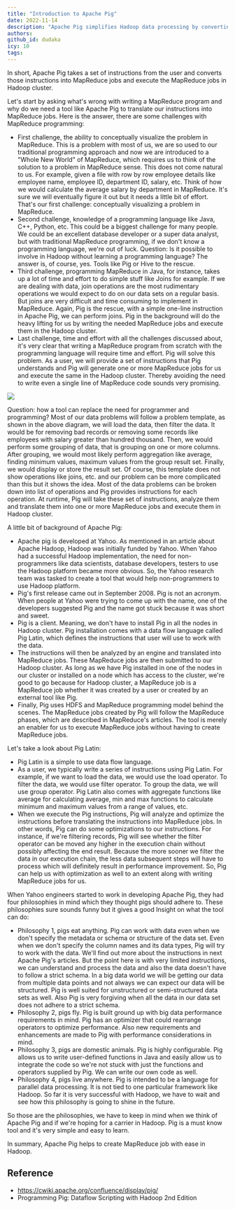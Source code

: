 ```yaml
---
title: "Introduction to Apache Pig"
date: 2022-11-14
description: "Apache Pig simplifies Hadoop data processing by converting easy-to-write Pig Latin scripts into MapReduce jobs, enabling non-programmers to handle big data without coding in Java or Python."
authors: 
github_id: dudaka
icy: 10
tags: 
---
```


In short, Apache Pig takes a set of instructions from the user and converts those instructions into MapReduce jobs and execute the MapReduce jobs in Hadoop cluster.

Let's start by asking what's wrong with writing a MapReduce program and why do we need a tool like Apache Pig to translate our instructions into MapReduce jobs.
Here is the answer, there are some challenges with MapReduce programming:

- First challenge, the ability to conceptually visualize the problem in MapReduce.
  This is a problem with most of us, we are so used to our traditional programming approach and now we are introduced to a "Whole New World" of MapReduce, which requires us to think of the solution to a problem in MapReduce sense.
  This does not come natural to us.
  For example, given a file with row by row employee details like employee name, employee ID, department ID, salary, etc.
  Think of how we would calculate the average salary by department in MapReduce.
  It's sure we will eventually figure it out but it needs a little bit of effort.
  That's our first challenge: conceptually visualizing a problem in MapReduce.
- Second challenge, knowledge of a programming language like Java, C++, Python, etc.
  This could be a biggest challenge for many people.
  We could be an excellent database developer or a super data analyst, but with traditional MapReduce programming, if we don't know a programming language, we're out of luck.
  Question: Is it possible to involve in Hadoop without learning a programming language?
  The answer is, of course, yes.
  Tools like Pig or Hive to the rescue.
- Third challenge, programming MapReduce in Java, for instance, takes up a lot of time and effort to do simple stuff like Joins for example.
  If we are dealing with data, join operations are the most rudimentary operations we would expect to do on our data sets on a regular basis.
  But joins are very difficult and time consuming to implement in MapReduce.
  Again, Pig is the rescue, with a simple one-line instruction in Apache Pig, we can perform joins.
  Pig in the background will do the heavy lifting for us by writing the needed MapReduce jobs and execute them in the Hadoop cluster.
- Last challenge, time and effort with all the challenges discussed about, it's very clear that writing a MapReduce program from scratch with the programming language will require time and effort.
  Pig will solve this problem.
  As a user, we will provide a set of instructions that Pig understands and Pig will generate one or more MapReduce jobs for us and execute the same in the Hadoop cluster.
  Thereby avoiding the need to write even a single line of MapReduce code sounds very promising.

![](assets/introduction-to-apache-pig_problem-template.webp)

Question: how a tool can replace the need for programmer and programming? Most of our data problems will follow a problem template, as shown in the above diagram, we will load the data, then filter the data.
It would be for removing bad records or removing some records like employees with salary greater than hundred thousand.
Then, we would perform some grouping of data, that is grouping on one or more columns.
After grouping, we would most likely perform aggregation like average, finding minimum values, maximum values from the group result set.
Finally, we would display or store the result set.
Of course, this template does not show operations like joins, etc. and our problem can be more complicated than this but it shows the idea.
Most of the data problems can be broken down into list of operations and Pig provides instructions for each operation.
At runtime, Pig will take these set of instructions, analyze them and translate them into one or more MapReduce jobs and execute them in Hadoop cluster.

A little bit of background of Apache Pig:

- Apache pig is developed at Yahoo. As memtioned in an article about Apache Hadoop, Hadoop was initially funded by Yahoo.
  When Yahoo had a successful Hadoop implementation, the need for non-programmers like data scientists, database developers, testers to use the Hadoop platform became more obvious.
  So, the Yahoo research team was tasked to create a tool that would help non-programmers to use Hadoop platform.
- Pig's first release came out in September 2008. Pig is not an acronym.
  When people at Yahoo were trying to come up with the name, one of the developers suggested Pig and the name got stuck because it was short and sweet.
- Pig is a client. Meaning, we don't have to install Pig in all the nodes in Hadoop cluster.
  Pig installation comes with a data flow language called Pig Latin, which defines the instructions that user will use to work with the data.
- The instructions will then be analyzed by an engine and translated into MapReduce jobs.
  These MapReduce jobs are then submitted to our Hadoop cluster.
  As long as we have Pig installed in one of the nodes in our cluster or installed on a node which has access to the cluster, we're good to go because for Hadoop cluster, a MapReduce job is a MapReduce job whether it was created by a user or created by an external tool like Pig.
- Finally, Pig uses HDFS and MapReduce programming model behind the scenes.
  The MapReduce jobs created by Pig will follow the MapReduce phases, which are described in MapReduce's articles.
  The tool is merely an enabler for us to execute MapReduce jobs without having to create MapReduce jobs.

Let's take a look about Pig Latin:

- Pig Latin is a simple to use data flow language.
- As a user, we typically write a series of instructions using Pig Latin.
  For example, if we want to load the data, we would use the load operator.
  To filter the data, we would use filter operator.
  To group the data, we will use group operator.
  Pig Latin also comes with aggregate functions like average for calculating average, min and max functions to calculate minimum and maximum values from a range of values, etc.
- When we execute the Pig instructions, Pig will analyze and optimize the instructions before translating the instructions into MapReduce jobs.
  In other words, Pig can do some optimizations to our instructions.
  For instance, if we're filtering records, Pig will see whether the filter operator can be moved any higher in the execution chain without possibly affecting the end result.
  Because the more sooner we filter the data in our execution chain, the less data subsequent steps will have to process which will definitely result in performance improvement.
  So, Pig can help us with optimization as well to an extent along with writing MapReduce jobs for us.

When Yahoo engineers started to work in developing Apache Pig, they had four philosophies in mind which they thought pigs should adhere to. These philosophies sure sounds funny but it gives a good Insight on what the tool can do:

- Philosophy 1, pigs eat anything.
  Pig can work with data even when we don't specify the metadata or schema or structure of the data set.
  Even when we don't specify the column names and its data types, Pig will try to work with the data. We'll find out more about the instructions in next Apache Pig's articles.
  But the point here is with very limited instructions, we can understand and process the data and also the data doesn't have to follow a strict schema.
  In a big data world we will be getting our data from multiple data points and not always we can expect our data will be structured.
  Pig is well suited for unstructured or semi-structured data sets as well.
  Also Pig is very forgiving when all the data in our data set does not adhere to a strict schema.
- Philosophy 2, pigs fly.
  Pig is built ground up with big data performance requirements in mind.
  Pig has an optimizer that could rearrange operators to optimize performance.
  Also new requirements and enhancements are made to Pig with performance considerations in mind.
- Philosophy 3, pigs are domestic animals.
  Pig is highly configurable.
  Pig allows us to write user-defined functions in Java and easily allow us to integrate the code so we're not stuck with just the functions and operators supplied by Pig.
  We can write our own code as well.
- Philosophy 4, pigs live anywhere.
  Pig is intended to be a language for parallel data processing.
  It is not tied to one particular framework like Hadoop.
  So far it is very successful with Hadoop, we have to wait and see how this philosophy is going to shine in the future.

So those are the philosophies, we have to keep in mind when we think of Apache Pig and if we're hoping for a carrier in Hadoop.
Pig is a must know tool and it's very simple and easy to learn.

In summary, Apache Pig helps to create MapReduce job with ease in Hadoop.

## Reference

- https://cwiki.apache.org/confluence/display/pig/
- Programming Pig: Dataflow Scripting with Hadoop 2nd Edition
